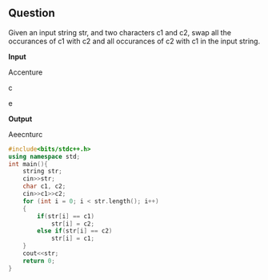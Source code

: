 ## Question

Given an input string str, and two characters c1 and c2, swap all the occurances of c1 with c2 and all occurances of c2 with c1 in the input string.

**Input**

Accenture

c

e

**Output**

Aeecnturc


```c++
#include<bits/stdc++.h>
using namespace std;
int main(){
    string str;
    cin>>str;
    char c1, c2;
    cin>>c1>>c2;
    for (int i = 0; i < str.length(); i++)
    {
        if(str[i] == c1)
            str[i] = c2;
        else if(str[i] == c2)
            str[i] = c1;
    }
    cout<<str;
    return 0;    
}
```